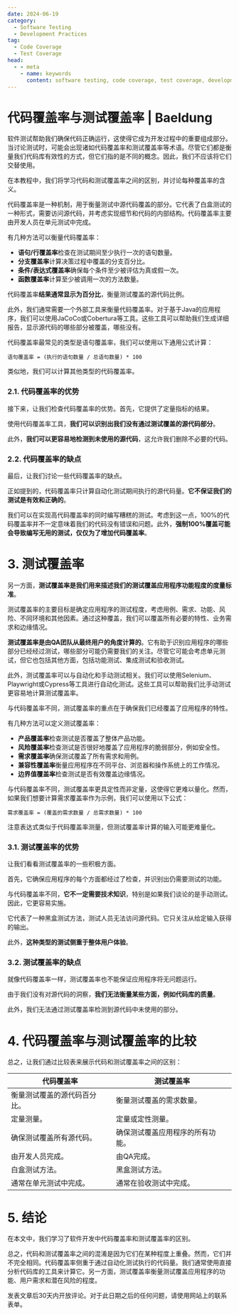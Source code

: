 ```yaml
---
date: 2024-06-19
category:
  - Software Testing
  - Development Practices
tag:
  - Code Coverage
  - Test Coverage
head:
  - - meta
    - name: keywords
      content: software testing, code coverage, test coverage, development process
---
```

# 代码覆盖率与测试覆盖率 | Baeldung

软件测试帮助我们确保代码正确运行，这使得它成为开发过程中的重要组成部分。当讨论测试时，可能会出现诸如代码覆盖率和测试覆盖率等术语。尽管它们都是衡量我们代码库有效性的方式，但它们指的是不同的概念。因此，我们不应该将它们交替使用。

在本教程中，我们将学习代码和测试覆盖率之间的区别，并讨论每种覆盖率的含义。

代码覆盖率是一种机制，用于衡量测试中源代码覆盖的部分。它代表了白盒测试的一种形式，需要访问源代码，并考虑实现细节和代码的内部结构。代码覆盖率主要由开发人员在单元测试中完成。

有几种方法可以衡量代码覆盖率：
- **语句/行覆盖率**检查在测试期间至少执行一次的语句数量。
- **分支覆盖率**计算决策过程中覆盖的分支百分比。
- **条件/表达式覆盖率**确保每个条件至少被评估为真或假一次。
- **函数覆盖率**计算至少被调用一次的方法数量。

代码覆盖率**结果通常显示为百分比**，衡量测试覆盖的源代码比例。

此外，我们通常需要一个外部工具来衡量代码覆盖率。对于基于Java的应用程序，我们可以使用JaCoCo或Cobertura等工具。这些工具可以帮助我们生成详细报告，显示源代码的哪些部分被覆盖，哪些没有。

代码覆盖率最常见的类型是语句覆盖率，我们可以使用以下通用公式计算：
```
语句覆盖率 = (执行的语句数量 / 总语句数量) * 100
```

类似地，我们可以计算其他类型的代码覆盖率。

### 2.1. 代码覆盖率的优势

接下来，让我们检查代码覆盖率的优势。首先，它提供了定量指标的结果。

使用代码覆盖率工具，**我们可以识别出我们没有通过测试覆盖的源代码部分**。

此外，**我们可以更容易地检测到未使用的源代码**，这允许我们删除不必要的代码。

### 2.2. 代码覆盖率的缺点

最后，让我们讨论一些代码覆盖率的缺点。

正如提到的，代码覆盖率只计算自动化测试期间执行的源代码量。**它不保证我们的测试是有效和正确的**。

我们可以在实现高代码覆盖率的同时编写糟糕的测试。考虑到这一点，100%的代码覆盖率并不一定意味着我们的代码没有错误和问题。此外，**强制100%覆盖可能会导致编写无用的测试，仅仅为了增加代码覆盖率**。

# 3. 测试覆盖率

另一方面，**测试覆盖率是我们用来描述我们的测试覆盖应用程序功能程度的度量标准**。

测试覆盖率的主要目标是确定应用程序的测试程度，考虑用例、需求、功能、风险、不同环境和其他因素。通过这种覆盖，我们可以覆盖所有必要的特性、业务需求和边缘情况。

**测试覆盖率是由QA团队从最终用户的角度计算的**。它有助于识别应用程序的哪些部分已经经过测试，哪些部分可能仍需要我们的关注。尽管它可能会考虑单元测试，但它也包括其他方面，包括功能测试、集成测试和验收测试。

此外，测试覆盖率可以与自动化和手动测试相关。我们可以使用Selenium、Playwright或Cypress等工具进行自动化测试。这些工具可以帮助我们比手动测试更容易地计算测试覆盖率。

与代码覆盖率不同，测试覆盖率的重点在于确保我们已经覆盖了应用程序的特性。

有几种方法可以定义测试覆盖率：
- **产品覆盖率**检查测试是否覆盖了整体产品功能。
- **风险覆盖率**检查测试是否很好地覆盖了应用程序的脆弱部分，例如安全性。
- **需求覆盖率**确保测试覆盖了所有需求和用例。
- **兼容性覆盖率**衡量应用程序在不同平台、浏览器和操作系统上的工作情况。
- **边界值覆盖率**检查测试是否有效覆盖边缘情况。

与代码覆盖率不同，测试覆盖率更具定性而非定量，这使得它更难以量化。然而，如果我们想要计算需求覆盖率作为示例，我们可以使用以下公式：
```
需求覆盖率 = (覆盖的需求数量 / 总需求数量) * 100
```

注意表达式类似于代码覆盖率测量，但测试覆盖率计算的输入可能更难量化。

### 3.1. 测试覆盖率的优势

让我们看看测试覆盖率的一些积极方面。

首先，它确保应用程序的每个方面都经过了检查，并识别出仍需要测试的功能。

与代码覆盖率不同，**它不一定需要技术知识**，特别是如果我们谈论的是手动测试。因此，它更容易实施。

它代表了一种黑盒测试方法，测试人员无法访问源代码。它只关注从给定输入获得的输出。

此外，**这种类型的测试侧重于整体用户体验**。

### 3.2. 测试覆盖率的缺点

就像代码覆盖率一样，测试覆盖率也不能保证应用程序将无问题运行。

由于我们没有对源代码的洞察，**我们无法衡量某些方面，例如代码库的质量**。

此外，我们无法通过测试覆盖率检测到源代码中未使用的部分。

# 4. 代码覆盖率与测试覆盖率的比较

总之，让我们通过比较表来展示代码和测试覆盖率之间的区别：

| 代码覆盖率 | 测试覆盖率 |
| --- | --- |
| 衡量测试覆盖的源代码百分比。 | 衡量测试覆盖的需求数量。 |
| 定量测量。 | 定量或定性测量。 |
| 确保测试覆盖所有源代码。 | 确保测试覆盖应用程序的所有功能。 |
| 由开发人员完成。 | 由QA完成。 |
| 白盒测试方法。 | 黑盒测试方法。 |
| 通常在单元测试中完成。 | 通常在验收测试中完成。 |

# 5. 结论

在本文中，我们学习了软件开发中代码覆盖率和测试覆盖率的区别。

总之，代码和测试覆盖率之间的混淆是因为它们在某种程度上重叠。然而，它们并不完全相同。代码覆盖率侧重于通过自动化测试执行的代码量。我们通常使用直接分析代码库的工具来计算它。另一方面，测试覆盖率衡量测试覆盖应用程序的功能、用户需求和潜在风险的程度。

发表文章后30天内开放评论。对于此日期之后的任何问题，请使用网站上的联系表单。